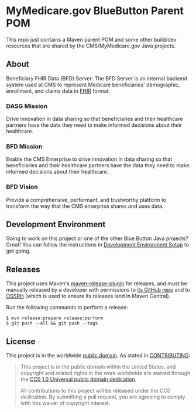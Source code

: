 MyMedicare.gov BlueButton Parent POM
====================================

This repo just contains a Maven parent POM and some other build/dev resources that are shared by the CMS/MyMedicare.gov Java projects.

## About

Beneficiary FHIR Data (BFD) Server: The BFD Server is an internal backend system used at CMS to represent Medicare beneficiaries' demographic, enrollment, and claims data in [FHIR](https://www.hl7.org/fhir/overview.html) format.

### DASG Mission
Drive innovation in data sharing so that beneficiaries and their healthcare partners have the data they need to make informed decisions about their healthcare. 

### BFD Mission
Enable the CMS Enterprise to drive innovation in data sharing so that beneficiaries and their healthcare partners have the data they need to make informed decisions about their healthcare. 

### BFD Vision
Provide a comprehensive, performant, and trustworthy platform to transform the way that the CMS enterprise shares and uses data. 

## Development Environment

Going to work on this project or one of the other Blue Button Java projects? Great! You can follow the instructions in [Development Environment Setup](./dev/devenv-readme.md) to get going.

## Releases

This project uses Maven's [maven-release-plugin](http://maven.apache.org/maven-release/maven-release-plugin/) for releases, and must be manually released by a developer with permissions to [its GitHub repo](https://github.com/HHSIDEAlab/bluebutton-parent-pom) and to [OSSRH](http://central.sonatype.org/pages/ossrh-guide.html) (which is used to ensure its releases land in Maven Central).

Run the following commands to perform a release:

    $ mvn release:prepare release:perform
    $ git push --all && git push --tags

## License

This project is in the worldwide [public domain](LICENSE.md). As stated in [CONTRIBUTING](CONTRIBUTING.md):

> This project is in the public domain within the United States, and copyright and related rights in the work worldwide are waived through the [CC0 1.0 Universal public domain dedication](https://creativecommons.org/publicdomain/zero/1.0/).
>
> All contributions to this project will be released under the CC0 dedication. By submitting a pull request, you are agreeing to comply with this waiver of copyright interest.
